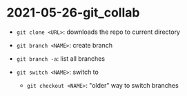 # 2021-05-26-git_collab

- `git clone <URL>`: downloads the repo to current directory

- `git branch <NAME>`: create branch <NAME>
- `git branch -a`: list all branches
- `git switch <NAME>`: switch to <NAME>
    - `git checkout <NAME>`: "older" way to switch branches
